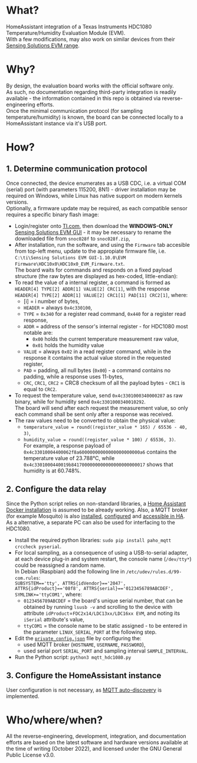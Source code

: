 # What?
HomeAssistant integration of a Texas Instruments HDC1080 Temperature/Humidity Evaluation Module (EVM).  
With a few modifications, may also work on similar devices from their [Sensing Solutions EVM range](https://www.ti.com/lit/zip/snoc028).  
 
# Why?
By design, the evaluation board works with the official software only.  
As such, no documentation regarding third-party integration is readily available - the information contained in this repo is obtained via reverse-engineering efforts.  
Once the minimal communication protocol (for sampling temperature/humidity) is known, the board can be connected locally to a HomeAssistant instance via it's USB port.  

# How?

## 1. Determine communication protocol
Once connected, the device enumerates as a USB CDC, i.e. a virtual COM (serial) port (with parameters 115200, 8N1) - driver installation may be required on Windows, while Linux has native support on modern kernels versions.  
Optionally, a firmware update may be required, as each compatible sensor requires a specific binary flash image:  
- Login/register onto [TI.com](www.ti.com), then download the **WINDOWS-ONLY** [Sensing Solutions EVM GUI](https://www.ti.com/lit/zip/snoc028) - it may be necessary to rename the downloaded file from `snoc028f` to `snoc028f.zip`,  
- After installation, run the software, and using the `Firmware` tab accesible from top-left menu, update to the appropiate firmware file, i.e. `C:\ti\Sensing Solutions EVM GUI-1.10.0\EVM Firmware\HDC10x0\HDC10x0_EVM_Firmware.txt`.  
The board waits for commands and responds on a fixed payload structure (the raw bytes are displayed as hex-coded, little-endian):  
- To read the value of a internal register, a command is formed as `HEADER[4] TYPE[2] ADDR[1] VALUE[2] CRC[1]`, with the response `HEADER[4] TYPE[2] ADDR[1] VALUE[2] CRC1[1] PAD[11] CRC2[1]`, where:  
	- [i] = i number of bytes,  
	- `HEADER` = always `0x4c330100`,  
	- `TYPE` = `0x340` for a register read command, `0x440` for a register read response,  
	- `ADDR` = address of the sensor's internal register - for HDC1080 most notable are:  
		- `0x00` holds the current temperature measurement raw value,  
		- `0x01` holds the humidity value  
	- `VALUE` = always `0x02` in a read register command, while in the response it contains the actual value stored in the requested register,  
	- `PAD` = padding, all null bytes (`0x00`) - a command contains no padding, while a response uses 11-bytes,  
	- `CRC`, `CRC1`, `CRC2` = CRC8 checksum of all the payload bytes - `CRC1` is equal to `CRC2`.
- To request the temperature value, send `0x4c3301000340000287` as raw binary, while for humidity send `0x4c3301000340010292`.  
The board will send after each request the measurement value, so only each command shall be sent only after a response was received.
- The raw values need to be converted to obtain the physical value:  
	- `temperature_value = round((register_value * 165) / 65536 - 40, 3)`,  
	- `humidity_value = round((register_value * 100) / 65536, 3)`.  
For example, a response payload of `0x4c33010004400062f8a60000000000000000000000a6` contains the temperature value of 23.788°C, while `0x4c3301000440019b8417000000000000000000000017` shows that humidity is at 60.748%.  

## 2. Configure the data relay
Since the Python script relies on non-standard libraries, a [Home Assistant Docker installation](https://www.home-assistant.io/installation/linux#install-home-assistant-container) is assumed to be already working. Also, a MQTT broker (for example Mosquito) is also [installed](https://mosquitto.org/download), [configured](https://mosquitto.org/man/mosquitto-conf-5.html) and [accessible in HA](https://www.home-assistant.io/docs/mqtt/broker).  
As a alternative, a separate PC can also be used for interfacing to the HDC1080.  
- Install the required python libraries: `sudo pip install paho_mqtt crccheck pyserial`.  
- For local sampling, as a consequence of using a USB-to-serial adapter, at each device plug-in and system restart, the console name (`/dev/tty*`) could be reassigned a random name.  
	In Debian (Raspbian) add the following line in `/etc/udev/rules.d/99-com.rules`:  
	`SUBSYSTEM=='tty', ATTRS{idVendor}=='2047', ATTRS{idProduct}=='08f8', ATTRS{serial}=='0123456789ABCDEF', SYMLINK+='ttyCOM1'`, where:  
	- `0123456789ABCDEF` = the board's unique serial number, that can be obtained by running `lsusb -v` and scrolling to the device with attribute `idProduct`=`FDC2x14/LDC13xx/LDC16xx EVM`, and noting its `iSerial` attribute's value,  
	- `ttyCOM1` = the console name to be static assigned - to be entered in the parameter `LINUX_SERIAL_PORT` at the following step.  
- Edit the [`private_config.json`](scripts/private_config.json) file by configuring the:
	- used MQTT broker (`HOSTNAME`, `USERNAME`, `PASSWORD`),  
	- used serial port `SERIAL_PORT` and sampling interval `SAMPLE_INTERVAL`.  
- Run the Python script: `python3 mqtt_hdc1080.py`  

## 3. Configure the HomeAssistant instance
User configuration is not necessary, as [MQTT auto-discovery](https://www.home-assistant.io/docs/mqtt/discovery/) is implemented.  


# Who/where/when?
All the reverse-engineering, development, integration, and documentation efforts are based on the latest software and hardware versions available at the time of writing (October 2022), and licensed under the GNU General Public License v3.0.
